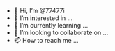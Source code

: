 - 👋 Hi, I’m @77477i
- 👀 I’m interested in ...
- 🌱 I’m currently learning ...
- 💞️ I’m looking to collaborate on ...
- 📫 How to reach me ...

<!---
77477i/77477i is a ✨ special ✨ repository because its `README.md` (this file) appears on your GitHub profile.
You can click the Preview link to take a look at your changes.
--->
